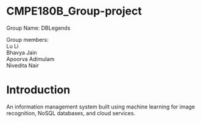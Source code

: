 # CMPE180B_Group-project

Group Name: DBLegends

Group members:\
Lu Li \
Bhavya Jain \
Apoorva Adimulam \
Nivedita Nair 

# Introduction
An information management system built using machine learning for image recognition, NoSQL databases, and cloud services.
